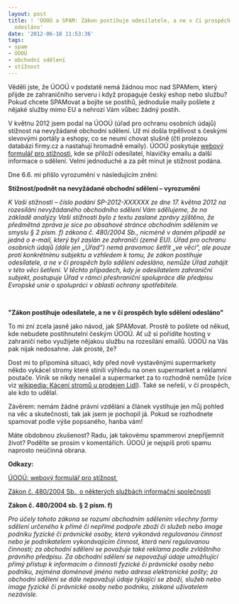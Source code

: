 ```yaml
---
layout: post
title: ! 'ÚOOÚ a SPAM: Zákon postihuje odesílatele, a ne v čí prospěch bylo sdělení
  odesláno'
date: '2012-06-18 11:53:36'
tags:
- spam
- ÚOOÚ
- obchodní sdělení
- stížnost
---
```

Věděli jste, že ÚOOÚ v podstatě nemá žádnou moc nad SPAMem, který přijde ze zahraničního serveru i když propaguje český eshop nebo službu? Pokud chcete SPAMovat a bojíte se postihů, jednoduše maily pošlete z nějaké služby mimo EU a nehrozí Vám vůbec žádný postih.

<p>V květnu 2012 jsem podal na ÚOOÚ (úřad pro ochranu osobních údajů) stížnost na nevyžádané obchodní sdělení. Už mi došla trpělivost s českými slevovými portály a eshopy, co se neumí chovat slušně (čti prolezou databázi firmy.cz a nastahují hromadně emaily). ÚOOÚ poskytuje <a href="http://www.uoou.cz/uoou.aspx?menu=23&submenu=27">webový formulář pro stížnosti</a>, kde se přiloží odesílatel, hlavičky emailu a další informace o sdělení. Velmi jednoduché a za pět minut je stížnost podána.</p>
<p>Dne 6.6. mi přišlo vyrozumění v následujícím znění:</p>
<p><strong>Stížnost/podnět na nevyžádané obchodní sdělení – vyrozumění</strong></p>
<p><cite>K Vaší stížnosti – číslo podání SP-2012-XXXXXX ze dne 17. května 2012 na rozesílání nevyžádaného obchodního sdělení Vám sdělujeme, že na základě analýzy Vaší stížnosti bylo z textu zaslané zprávy zjištěno, že předmětná zpráva je sice po obsahové stránce obchodním sdělením ve smyslu § 2 písm. f) zákona č. 480/2004 Sb., nicméně v daném případě se jedná o e-mail, který byl zaslán ze zahraničí (země EU). Úřad pro ochranu osobních údajů (dále jen „Úřad“) nemá pravomoc šetřit „ve věci“, ale pouze proti konkrétnímu subjektu a vzhledem k tomu, že zákon postihuje odesílatele, a ne v čí prospěch bylo sdělení odesláno, nemůže Úřad zahájit v této věci šetření. V těchto případech, kdy je odesílatelem zahraniční subjekt, postupuje Úřad v rámci přeshraniční spolupráce dle předpisu Evropské unie o spolupráci v oblasti ochrany spotřebitele.</cite></p>
<p> </p>
<p><strong>"Zákon postihuje odesílatele, a ne v čí prospěch bylo sdělení odesláno"</strong></p>
<p>To mi zní zcela jasně jako návod, jak SPAMovat. Prostě to pošlete od někud, kde nebudete postihnutelní českým ÚOOÚ. Ať už si pořídíte hosting v zahraničí nebo využijete nějakou službu na rozesílání emailů. ÚOOÚ na Vás pak nijak nedosahne. Jak prosté, že?</p>
<p>Dost mi to připomíná situaci, kdy před nově vystavěnými supermarkety někdo vykácel stromy které stínili výhledu na onen supermarket a reklamní poutače. Viník se nikdy nenašel a supermarket za to rozhodně nemůže (více viz <a href="http://cs.wikipedia.org/wiki/K%C3%A1cen%C3%AD_strom%C5%AF_u_prodejen_Lidl">wikipedia: Kácení stromů u prodejen Lidl</a>). Také se neřeší, v čí prospěch, ale kdo to udělal.</p>
<p>Závěrem: nemám žádné právní vzdělání a článek vystihuje jen můj pohled na věc a skutečnosti, tak jak jsem je pochopil já. Pokud se rozhodnete spamovat podle výše popsaného, hanba vám!</p>
<p>Máte obdobnou zkušenost? Radu, jak takovému spammerovi znepříjemnit život? Podělte se prosím v komentářích. ÚOOÚ je nejspíš proti spamu naprosto neúčinná obrana. </p>
<p><strong>Odkazy:</strong></p>
<p><a href="http://www.uoou.cz/uoou.aspx?menu=23&submenu=27&loc=464">ÚOOÚ: webový formulář pro stížnost </a></p>
<p><a href="http://aplikace.mvcr.cz/archiv2008/micr/scripts/detail.php_id_1598.html">Zákon č. 480/2004 Sb., o některých službách informační společnosti</a></p>
<p><strong>Zákon č. 480/2004 sb. § 2 písm. f)</strong></p>
<p><cite>Pro účely tohoto zákona se rozumí obchodním sdělením všechny formy sdělení určeného k přímé či nepřímé podpoře zboží či služeb nebo image podniku fyzické či právnické osoby, která vykonává regulovanou činnost nebo je podnikatelem vykonávajícím činnost, která není regulovanou činností; za obchodní sdělení se považuje také reklama podle zvláštního právního předpisu. Za obchodní sdělení se nepovažují údaje umožňující přímý přístup k informacím o činnosti fyzické či právnické osoby nebo podniku, zejména doménové jméno nebo adresa elektronické pošty; za obchodní sdělení se dále nepovažují údaje týkající se zboží, služeb nebo image fyzické či právnické osoby nebo podniku, získané uživatelem nezávisle.</cite></p>
